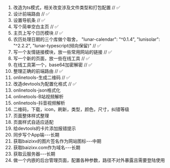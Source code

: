 1. 改造为ts模式，相关改变涉及文件类型和打包配置 // ✅
2. 设计前端路由 // ✅
3. 设置导航条 // ✅
4. 写个简单空白主页 // ✅
5. 主页上写个日历模块 // ✅
6. 农历处理日期的三个库做个取舍，  "lunar-calendar": "^0.1.4", "lunisolar": "^2.2.2", "lunar-typescript(倾向保留)" // ✅
7.  写一个友情链接模块，放一些常用网站的链接 // ✅
8.  写一个新的页面，放一些在线工具 // ✅
9.  在线工具第一个，base64加密解密 // ✅
10. 整理正确的前端路由 // ✅
11. onlinetools-生成二维码 // ✅
12. 改造devtools为配置化格式 // ✅
13. onlinetools-json格式化
14. onlinetools-B站视频解析
15. onlinetools-抖音视频解析
16. 二维码，下载，icon，刷新，类型，颜色，尺寸，纠错等级
17. 页面整体样式整理
18. 页面样式自适应适配
19. 给devtools的卡片添加报错提示
20. 同步写个App端---长期
21. 获取baizixv的图片签名作为网站图标---中期
22. 获取baizixv.com作为域名---长期
23. 获取云服务器---长期
24. 做一个内嵌的后台管理页面，配置各种参数，路径不对外暴露且需要登陆使用